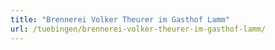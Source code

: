 ```yaml
---
title: "Brennerei Volker Theurer im Gasthof Lamm"
url: /tuebingen/brennerei-volker-theurer-im-gasthof-lamm/
---
```

